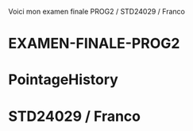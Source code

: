 Voici mon examen finale PROG2 / STD24029 / Franco

# EXAMEN-FINALE-PROG2
# PointageHistory
# STD24029 / Franco
